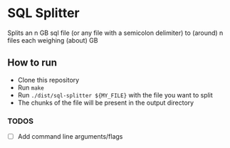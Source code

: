 # SQL Splitter

Splits an n GB sql file (or any file with a semicolon delimiter) to (around) n files each weighing (about) GB

## How to run
- Clone this repository
- Run `make`
- Run `./dist/sql-splitter ${MY_FILE}` with the file you want to split
- The chunks of the file will be present in the output directory

### TODOS
- [ ] Add command line arguments/flags

